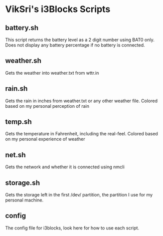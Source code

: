 # VikSri's i3Blocks Scripts

## battery.sh
This script returns the battery level as a 2 digit number using BAT0 only. Does not display any battery percentage if no battery is connected.

## weather.sh
Gets the weather into weather.txt from wttr.in

## rain.sh
Gets the rain in inches from weather.txt or any other weather file. Colored based on my personal perception of rain

## temp.sh
Gets the temperature in Fahrenheit, including the real-feel. Colored based on my personal experience of weather

## net.sh
Gets the network and whether it is connected using nmcli

## storage.sh
Gets the storage left in the first /dev/ partition, the partition I use for my personal machine.

## config
The config file for i3blocks, look here for how to use each script.
